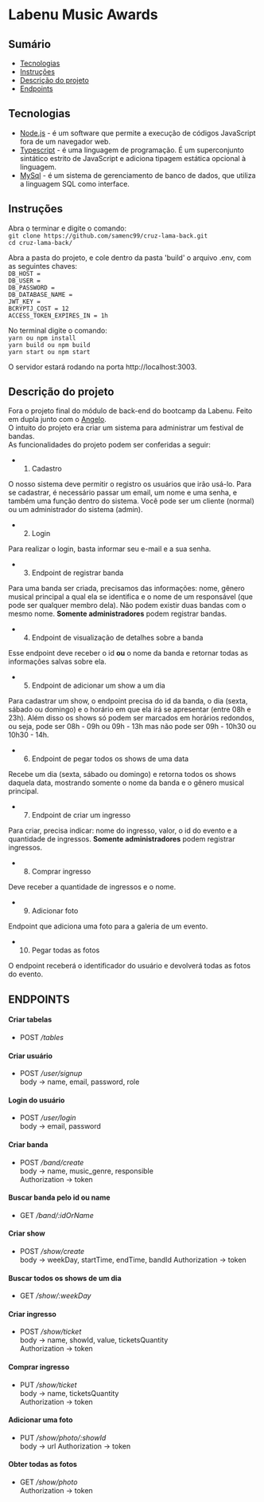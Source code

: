 # Labenu Music Awards

## Sumário

- [Tecnologias](#tecnologias)
- [Instruções](#instruções)
- [Descrição do projeto](#descrição-do-projeto)
- [Endpoints](#endpoints)

## Tecnologias
- [Node.js](https://nodejs.org/) - é um software que permite a execução de códigos JavaScript fora de um navegador web. </br>
- [Typescript](https://www.typescriptlang.org/) - é uma linguagem de programação. É um superconjunto sintático estrito de JavaScript e adiciona tipagem estática opcional à linguagem.</br>
- [MySql](https://www.mysql.com/) - é um sistema de gerenciamento de banco de dados, que utiliza a linguagem SQL como interface.</br>


## Instruções

Abra o terminar e digite o comando: <br>
`git clone https://github.com/samenc99/cruz-lama-back.git` <br>
`cd cruz-lama-back/` <br>

Abra a pasta do projeto, e cole dentro da pasta 'build' o arquivo .env, com as seguintes
chaves: <br>
`DB_HOST =` <br>
`DB_USER =` <br>
`DB_PASSWORD =` <br>
`DB_DATABASE_NAME =` <br>
`JWT_KEY =` <br>
`BCRYPTJ_COST = 12` <br>
`ACCESS_TOKEN_EXPIRES_IN = 1h` <br>

No terminal digite o comando:<br>
`yarn ou npm install` <br>
`yarn build ou npm build` <br>
`yarn start ou npm start`<br>

O servidor estará rodando na porta http://localhost:3003.

## Descrição do projeto
Fora o projeto final do módulo de back-end do bootcamp da Labenu. Feito em dupla junto com 
o [Angelo](https://github.com/AngeloVSO). <br>
O intuito do projeto era criar um sistema para administrar um festival de bandas. <br>
As funcionalidades do projeto podem ser conferidas a seguir:

- 1. Cadastro

O nosso sistema deve permitir o registro os usuários que irão usá-lo. Para se cadastrar, 
é necessário passar um email, um nome e uma senha, e também uma função dentro do sistema. 
Você pode ser um cliente (normal) ou um administrador do sistema (admin). 

- 2. Login

Para realizar o login, basta informar seu e-mail e a sua senha.

- 3. Endpoint de registrar banda

Para uma banda ser criada, precisamos das informações: nome, gênero musical principal a qual 
ela se identifica e o nome de um responsável (que pode ser qualquer membro dela). 
Não podem existir duas bandas com o mesmo nome. **Somente administradores** podem registrar bandas.

- 4. Endpoint de visualização de detalhes sobre a banda

Esse endpoint deve receber o id **ou** o nome da banda e retornar todas as informações 
salvas sobre ela.

- 5. Endpoint de adicionar um show a um dia

Para cadastrar um show, o endpoint precisa do id da banda, o dia (sexta, sábado ou domingo) e 
o horário em que ela irá se apresentar (entre 08h e 23h). Além disso os shows só podem ser marcados em 
horários redondos, ou seja, pode ser 08h - 09h ou 09h - 13h mas não pode ser 09h - 10h30 ou 
10h30 - 14h.

- 6. Endpoint de pegar todos os shows de uma data

Recebe um dia (sexta, sábado ou domingo) e retorna todos os shows daquela data, mostrando somente o nome 
da banda e o gênero musical principal.

- 7. Endpoint de criar um ingresso

Para criar, precisa indicar: nome do ingresso, valor, o id do evento e 
a quantidade de ingressos. **Somente administradores** podem registrar ingressos.

- 8. Comprar ingresso

Deve receber a quantidade de ingressos e o nome.

- 9.  Adicionar foto

Endpoint que adiciona uma foto para a galeria de um evento.

- 10. Pegar todas as fotos

O endpoint receberá o identificador do usuário e devolverá todas as fotos do evento.

## ENDPOINTS

#### Criar tabelas
* POST */tables*

#### Criar usuário
*  POST */user/signup* <br>
   body -> name, email, password, role

#### Login do usuário
* POST */user/login* <br>
  body -> email, password

#### Criar banda
* POST */band/create* <br>
  body -> name, music_genre, responsible <br>
  Authorization -> token

#### Buscar banda pelo id ou name
* GET */band/:idOrName*

#### Criar show
* POST */show/create* <br>
  body -> weekDay, startTime, endTime, bandId
  Authorization -> token

#### Buscar todos os shows de um dia
* GET */show/:weekDay*

#### Criar ingresso
* POST */show/ticket* <br>
  body -> name, showId, value, ticketsQuantity <br>
  Authorization -> token

#### Comprar ingresso
* PUT */show/ticket* <br>
  body -> name, ticketsQuantity <br>
  Authorization -> token

#### Adicionar uma foto
* PUT */show/photo/:showId* <br>
  body -> url
  Authorization -> token

#### Obter todas as fotos
* GET */show/photo* <br>
  Authorization -> token